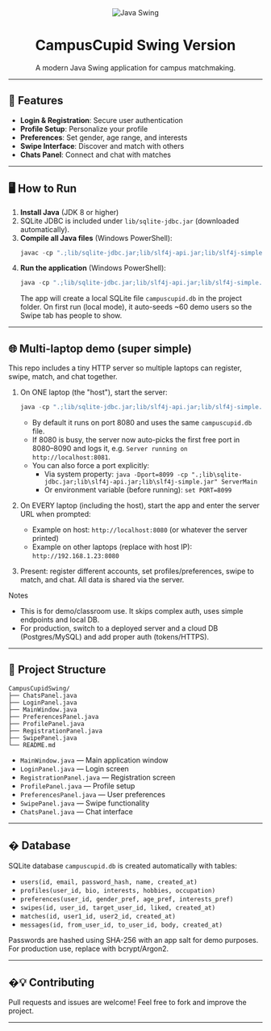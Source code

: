 <div align="center">
  <img src="https://img.shields.io/badge/Java-Swing-blue" alt="Java Swing" />
  <h1>CampusCupid Swing Version</h1>
  <p>A modern Java Swing application for campus matchmaking.</p>
</div>

---

## 🚀 Features

- **Login & Registration**: Secure user authentication
- **Profile Setup**: Personalize your profile
- **Preferences**: Set gender, age range, and interests
- **Swipe Interface**: Discover and match with others
- **Chats Panel**: Connect and chat with matches

---

## 🖥️ How to Run

1. **Install Java** (JDK 8 or higher)
2. SQLite JDBC is included under `lib/sqlite-jdbc.jar` (downloaded automatically).
3. **Compile all Java files** (Windows PowerShell):
   ```powershell
   javac -cp ".;lib/sqlite-jdbc.jar;lib/slf4j-api.jar;lib/slf4j-simple.jar" *.java
   ```
4. **Run the application** (Windows PowerShell):
   ```powershell
   java -cp ".;lib/sqlite-jdbc.jar;lib/slf4j-api.jar;lib/slf4j-simple.jar" MainWindow
   ```
   The app will create a local SQLite file `campuscupid.db` in the project folder.
   On first run (local mode), it auto-seeds ~60 demo users so the Swipe tab has people to show.

---

## 🌐 Multi‑laptop demo (super simple)

This repo includes a tiny HTTP server so multiple laptops can register, swipe, match, and chat together.

1) On ONE laptop (the "host"), start the server:
   ```powershell
   java -cp ".;lib/sqlite-jdbc.jar;lib/slf4j-api.jar;lib/slf4j-simple.jar" ServerMain
   ```
   - By default it runs on port 8080 and uses the same `campuscupid.db` file.
   - If 8080 is busy, the server now auto-picks the first free port in 8080–8090 and logs it, e.g. `Server running on http://localhost:8081`.
   - You can also force a port explicitly:
     - Via system property: `java -Dport=8099 -cp ".;lib\sqlite-jdbc.jar;lib\slf4j-api.jar;lib\slf4j-simple.jar" ServerMain`
     - Or environment variable (before running): `set PORT=8099`

2) On EVERY laptop (including the host), start the app and enter the server URL when prompted:
   - Example on host: `http://localhost:8080` (or whatever the server printed)
   - Example on other laptops (replace with host IP): `http://192.168.1.23:8080`

3) Present: register different accounts, set profiles/preferences, swipe to match, and chat. All data is shared via the server.

Notes
- This is for demo/classroom use. It skips complex auth, uses simple endpoints and local DB.
- For production, switch to a deployed server and a cloud DB (Postgres/MySQL) and add proper auth (tokens/HTTPS).

---

## 📁 Project Structure

```
CampusCupidSwing/
├── ChatsPanel.java
├── LoginPanel.java
├── MainWindow.java
├── PreferencesPanel.java
├── ProfilePanel.java
├── RegistrationPanel.java
├── SwipePanel.java
└── README.md
```

- `MainWindow.java` — Main application window
- `LoginPanel.java` — Login screen
- `RegistrationPanel.java` — Registration screen
- `ProfilePanel.java` — Profile setup
- `PreferencesPanel.java` — User preferences
- `SwipePanel.java` — Swipe functionality
- `ChatsPanel.java` — Chat interface

---

## �️ Database

SQLite database `campuscupid.db` is created automatically with tables:

- `users(id, email, password_hash, name, created_at)`
- `profiles(user_id, bio, interests, hobbies, occupation)`
- `preferences(user_id, gender_pref, age_pref, interests_pref)`
- `swipes(id, user_id, target_user_id, liked, created_at)`
- `matches(id, user1_id, user2_id, created_at)`
- `messages(id, from_user_id, to_user_id, body, created_at)`

Passwords are hashed using SHA-256 with an app salt for demo purposes. For production use, replace with bcrypt/Argon2.

---

## �💡 Contributing

Pull requests and issues are welcome! Feel free to fork and improve the project.

---
